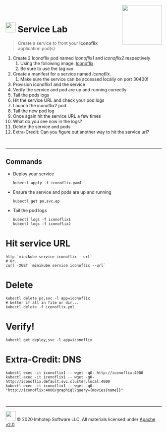 <img src="../assets/k8sland.png" align="right" width="128" height="auto"/>

<br/>

# <img src="../assets/lab.png" width="32" height="auto"/> Service Lab

> Create a service to front your **Iconoflix** application pod(s)

1. Create 2 Iconoflix pod named *iconoflix1* and *iconoflix2* respectively
    1. Using the following image: [Iconoflix](http://quay.io/imhotepio/iconoflix)
    2. Be sure to use the tag `mem`
2. Create a manifest for a service named *iconoflix*.
    1. Make sure the service can be accessed locally on port 30400!
3. Provision iconoflix1 and the service
4. Verify the service and pod are up and running correctly
5. Tail the pods logs
6. Hit the service URL and check your pod logs
7. Launch the iconoflix2 pod
8. Tail the new pod log
9. Once again hit the service URL a few times
10. What do you see now in the logs?
11. Delete the service and pods
12. Extra-Credit: Can you figure out another way to hit the service url?

<br/>

---
## Commands

- Deploy your service

  ```shell
  kubectl apply -f iconoflix.yaml
  ```

- Ensure the service and pods are up and running

  ```shell
  kubectl get po,svc,ep
  ```

- Tail the pod logs

  ```shell
  kubectl logs -f iconoflix1
  kubectl logs -f iconoflix2
  ```

# Hit service URL

  ```shell
  http `minikube service iconoflix --url`
  # Or...
  curl -XGET `minikube service iconoflix --url`
  ```

# Delete

  ```shell
  kubectl delete po,svc -l app=iconoflix
  # better if all in file or dir...
  kubectl delete -f iconoflix.yml
  ```

# Verify!

  ```shell
  kubectl get deploy,svc -l app=iconoflix
  ```

# Extra-Credit: DNS

  ```shell
  kubectl exec -it iconoflix1 -- wget -qO- http://iconoflix:4000
  kubectl exec -it iconoflix1 -- wget -qO- http://iconoflix.default.svc.cluster.local:4000
  kubectl exec -it iconoflix1 -- wget -qO- "http://iconoflix:4000/graphiql?query={movies{name}}"
  ```

<br/>

---
<img src="../assets/imhotep_logo.png" width="32" height="auto"/> © 2020 Imhotep Software LLC.
All materials licensed under [Apache v2.0](http://www.apache.org/licenses/LICENSE-2.0)
